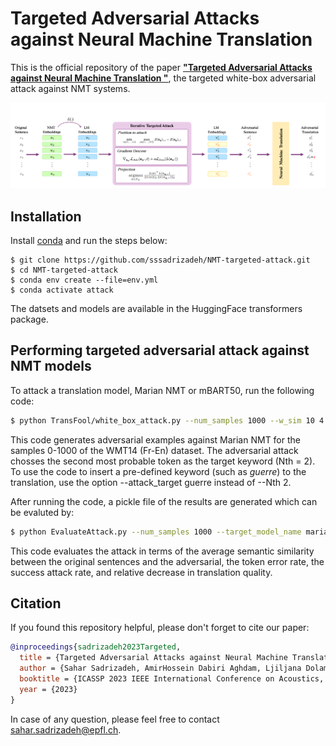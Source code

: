 # Targeted Adversarial Attacks against Neural Machine Translation 

This is the official repository of the paper [**"Targeted Adversarial Attacks against Neural Machine Translation "**](https://arxiv.org/abs/2303.01068.pdf), the targeted white-box adversarial attack against NMT systems. 

![](Blockdiagram.png)

## Installation
Install [conda](https://conda.io) and run the steps below:
```
$ git clone https://github.com/sssadrizadeh/NMT-targeted-attack.git
$ cd NMT-targeted-attack
$ conda env create --file=env.yml
$ conda activate attack
```

The datsets and models are available in the HuggingFace transformers package.

## Performing targeted adversarial attack against NMT models
To attack a translation model, Marian NMT or mBART50, run the following code:
```sh
$ python TransFool/white_box_attack.py --num_samples 1000 --w_sim 10 4 2 --model_name marian --target_lang fr --dataset_config_name fr-en --dataset_name wmt14 --result_folder results --Nth 2
```
This code generates adversarial examples against Marian NMT for the samples 0-1000 of the WMT14 (Fr-En) dataset. The adversarial attack chosses the second most probable token as the target keyword (Nth = 2). To use the code to insert a pre-defined keyword (such as *guerre*) to the translation, use the option --attack_target guerre instead of --Nth 2.

After running the code, a pickle file of the results are generated which can be evaluted by:
```sh
$ python EvaluateAttack.py --num_samples 1000 --target_model_name marian --target_lang fr --result_folder results --attack_type white_box --attack_alg TransFool --w_sim 10 4 2 --Nth 2
```
This code evaluates the attack in terms of the average semantic similarity between the original sentences  and the adversarial, the token error rate, the success attack rate, and relative decrease in translation quality.


## Citation
If you found this repository helpful, please don't forget to cite our paper:
```BibTeX
@inproceedings{sadrizadeh2023Targeted,
  title = {Targeted Adversarial Attacks against Neural Machine Translation},
  author = {Sahar Sadrizadeh, AmirHossein Dabiri Aghdam, Ljiljana Dolamic, and Pascal Frossard},
  booktitle = {ICASSP 2023 IEEE International Conference on Acoustics, Speech and Signal Processing (ICASSP)},
  year = {2023}
}
```
In case of any question, please feel free to contact  [sahar.sadrizadeh@epfl.ch](mailto:sahar.sadrizadeh@epfl.ch).
